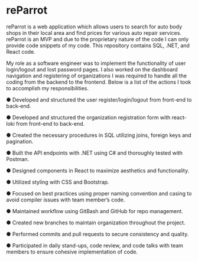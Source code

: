# reParrot

reParrot is a web application which allows users to search for auto body shops in their local area and find prices for various auto repair services.  reParrot is an MVP and due to the proprietary nature of the code I can only provide code snippets of my code. This repository contains SQL, .NET, and React code.

My role as a software engineer was to implement the functionality of user login/logout and lost password pages. I also worked on the dashboard navigation and registering of organizations I was required to handle all the coding from the backend to the frontend. Below is a list of the actions I took to accomplish my responsibilities.

● Developed and structured the user register/login/logout from front-end to back-end.

● Developed and structured the organization registration form with react-loki from front-end to back-end.

● Created the necessary procedures in SQL utilizing joins, foreign keys and pagination.

● Built the API endpoints with .NET using C# and thoroughly tested with Postman.

● Designed components in React to maximize aesthetics and functionality.

● Utilized styling with CSS and Bootstrap.

● Focused on best practices using proper naming convention and casing to avoid compiler issues with team member’s code.

● Maintained workflow using GitBash and GitHub for repo management.

● Created new branches to maintain organization throughout the project.

● Performed commits and pull requests to secure consistency and quality.

● Participated in daily stand-ups, code review, and code talks with team members to ensure cohesive implementation of code.
